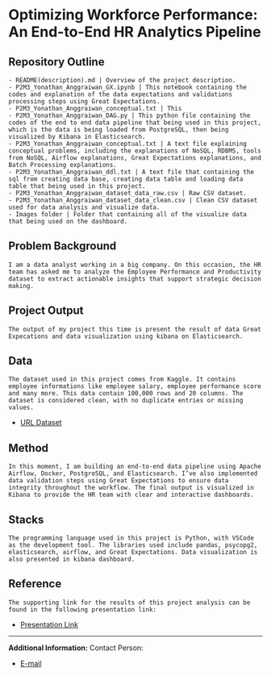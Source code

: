 # Optimizing Workforce Performance: An End-to-End HR Analytics Pipeline

## Repository Outline
```
- README(description).md | Overview of the project description.
- P2M3_Yonathan_Anggraiwan_GX.ipynb | This notebook containing the codes and explanation of the data expectations and validations processing steps using Great Expectations.
- P2M3_Yonathan_Anggraiwan_conceptual.txt | This 
- P2M3_Yonathan_Anggraiwan_DAG.py | This python file containing the codes of the end to end data pipeline that being used in this project, which is the data is being loaded from PostgreSQL, then being visualized by Kibana in Elasticsearch.
- P2M3_Yonathan_Anggraiwan_conceptual.txt | A text file explaining conceptual problems, including the explanations of NoSQL, RDBMS, tools from NoSQL, Airflow explanations, Great Expectations explanations, and Batch Processing explanations.
- P2M3_Yonathan_Anggraiwan_ddl.txt | A text file that containing the sql from creating data base, creating data table and loading data table that being used in this project.
- P2M3_Yonathan_Anggraiwan_dataset_data_raw.csv | Raw CSV dataset.
- P2M3_Yonathan_Anggraiwan_dataset_data_clean.csv | Clean CSV dataset used for data analysis and visualize data.
- Images folder | Folder that containing all of the visualize data that being used on the dashboard.
```

## Problem Background
`I am a data analyst working in a big company. On this occasion, the HR team has asked me to analyze the Employee Performance and Productivity dataset to extract actionable insights that support strategic decision making.`

## Project Output
`The output of my project this time is present the result of data Great Expecations and data visualization using kibana on Elasticsearch.`

## Data
`The dataset used in this project comes from Kaggle. It contains employee informations like employee salary, employee performance score and many more. This data contain 100,000 rows and 20 columns. The dataset is considered clean, with no duplicate entries or missing values.`
- [URL Dataset](https://www.kaggle.com/datasets/mexwell/employee-performance-and-productivity-data)

## Method
`In this moment, I am building an end-to-end data pipeline using Apache Airflow, Docker, PostgreSQL, and Elasticsearch. I’ve also implemented data validation steps using Great Expectations to ensure data integrity throughout the workflow. The final output is visualized in Kibana to provide the HR team with clear and interactive dashboards.`

## Stacks
`The programming language used in this project is Python, with VSCode as the development tool. The libraries used include pandas, psycopg2, elasticsearch, airflow, and Great Expectations. Data visualization is also presented in kibana dashboard.`

## Reference
`The supporting link for the results of this project analysis can be found in the following presentation link:`
- [Presentation Link](https://www.canva.com/design/DAGse7cQJgc/r2NPH6bN9tA5sfi5i0x6rQ/edit?utm_content=DAGse7cQJgc&utm_campaign=designshare&utm_medium=link2&utm_source=sharebutton)

---

**Additional Information:**
Contact Person:
- [E-mail](yonathan.anggraiwan.work@gmail.com)
